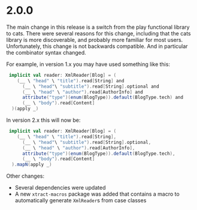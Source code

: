 # 2.0.0

The main change in this release is a switch from the play functional library to cats. There were several reasons
for this change, including that the cats library is more discoverable, and probably more familiar for most users.
Unfortunately, this change is not backwards compatible. And in particular the combinator syntax changed. 

For example, in version 1.x you may have used something like this:

```scala
 implicit val reader: XmlReader[Blog] = (
    (__ \ "head" \ "title").read[String] and
      (__ \ "head"\ "subtitle").read[String].optional and
      (__ \ "head" \ "author").read[AuthorInfo] and
      attribute("type")(enum(BlogType)).default(BlogType.tech) and
      (__ \ "body").read[Content]
  )(apply _)
```

In version 2.x this will now be:

```scala
 implicit val reader: XmlReader[Blog] = (
    (__ \ "head" \ "title").read[String],
      (__ \ "head"\ "subtitle").read[String].optional,
      (__ \ "head" \ "author").read[AuthorInfo],
      attribute("type")(enum(BlogType)).default(BlogType.tech),
      (__ \ "body").read[Content]
  ).mapN(apply _)
```

Other changes:
  - Several dependencies were updated
  - A new `xtract-macros` package was added that contains a macro to automatically generate `XmlReader`s from
  case classes
